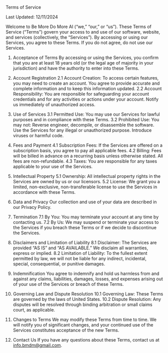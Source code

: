 Terms of Service

Last Updated: 12/11/2024

Welcome to Be More Do More AI (“we,” “our,” or “us”). These Terms of Service (“Terms”) govern your access to and use of our software, website, and services (collectively, the “Services”). By accessing or using our Services, you agree to these Terms. If you do not agree, do not use our Services.

1. Acceptance of Terms
By accessing or using the Services, you confirm that you are at least 18 years old (or the legal age of majority in your jurisdiction) and have the authority to enter into these Terms.

2. Account Registration
2.1 Account Creation: To access certain features, you may need to create an account. You agree to provide accurate and complete information and to keep this information updated.
2.2 Account Responsibility: You are responsible for safeguarding your account credentials and for any activities or actions under your account. Notify us immediately of unauthorized access.

3. Use of Services
3.1 Permitted Use: You may use our Services for lawful purposes and in compliance with these Terms.
3.2 Prohibited Use: You may not:
Reverse engineer, decompile, or disassemble the software.
Use the Services for any illegal or unauthorized purpose.
Introduce viruses or harmful code.

4. Fees and Payment
4.1 Subscription Fees: If the Services are offered on a subscription basis, you agree to pay all applicable fees.
4.2 Billing: Fees will be billed in advance on a recurring basis unless otherwise stated. All fees are non-refundable.
4.3 Taxes: You are responsible for any taxes applicable to your use of the Services.

5. Intellectual Property
5.1 Ownership: All intellectual property rights in the Services are owned by us or our licensors.
5.2 License: We grant you a limited, non-exclusive, non-transferable license to use the Services in accordance with these Terms.

6. Data and Privacy
Our collection and use of your data are described in our Privacy Policy.

7. Termination
7.1 By You: You may terminate your account at any time by contacting us.
7.2 By Us: We may suspend or terminate your access to the Services if you breach these Terms or if we decide to discontinue the Services.

8. Disclaimers and Limitation of Liability
8.1 Disclaimer: The Services are provided “AS IS” and “AS AVAILABLE.” We disclaim all warranties, express or implied.
8.2 Limitation of Liability: To the fullest extent permitted by law, we will not be liable for any indirect, incidental, special, consequential, or punitive damages.

9. Indemnification
You agree to indemnify and hold us harmless from and against any claims, liabilities, damages, losses, and expenses arising out of your use of the Services or breach of these Terms.

10. Governing Law and Dispute Resolution
10.1 Governing Law: These Terms are governed by the laws of United States.
10.2 Dispute Resolution: Any disputes will be resolved through binding arbitration or small claims court, as applicable.

11. Changes to Terms
We may modify these Terms from time to time. We will notify you of significant changes, and your continued use of the Services constitutes acceptance of the new Terms.

12. Contact Us
If you have any questions about these Terms, contact us at info.bmdm@gmail.com.


